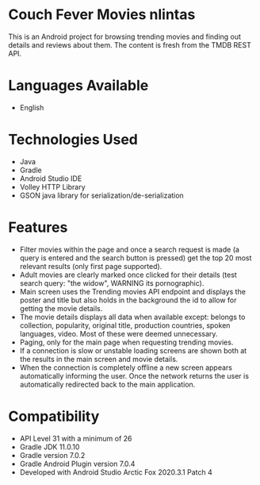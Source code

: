 # Couch Fever Movies nlintas
This is an Android project for browsing trending movies and finding out details and reviews about them. The content is fresh from the TMDB REST API.
# Languages Available
- English
# Technologies Used
- Java
- Gradle
- Android Studio IDE
- Volley HTTP Library
- GSON java library for serialization/de-serialization
# Features
- Filter movies within the page and once a search request is made (a query is entered and the search button is pressed) get the top 20 most relevant results (only first page supported). 
- Adult movies are clearly marked once clicked for their details (test search query: "the widow", WARNING its pornographic).
- Main screen uses the Trending movies API endpoint and displays the poster and title but also holds in the background the id to allow for getting the movie details.
- The movie details displays all data when available except: belongs to collection, popularity, original title, production countries, spoken languages, video. Most of these were deemed unnecessary.
- Paging, only for the main page when requesting trending movies.
- If a connection is slow or unstable loading screens are shown both at the results in the main screen and movie details.
- When the connection is completely offline a new screen appears automatically informing the user. Once the network returns the user is automatically redirected back to the main application.
# Compatibility
- API Level 31 with a minimum of 26
- Gradle JDK 11.0.10
- Gradle version 7.0.2
- Gradle Android Plugin version 7.0.4
- Developed with Android Studio Arctic Fox 2020.3.1 Patch 4